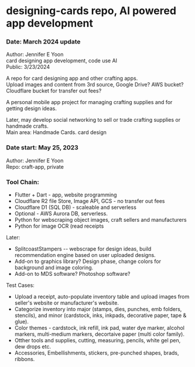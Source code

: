 # designing-cards repo, AI powered app development  

### Date: March 2024 update    
Author: Jennifer E Yoon  
card designing app development, code use AI  
Public: 3/23/2024  

A repo for card designing app and other crafting apps.   
Upload images and content from 3rd source, Google Drive?  AWS bucket?  Cloudflare bucket for transfer out fees?  

A personal mobile app project for managing crafting supplies and for getting design ideas.  

Later, may develop social networking to sell or trade crafting supplies or handmade crafts.  
Main area: Handmade Cards. card design  


### Date start: May 25, 2023  
Author: Jennifer E Yoon  
Repo: craft-app, private  

### Tool Chain:  

 * Flutter + Dart - app, website programming  
 * Cloudflare R2 file Store, Image API, GCS - no transfer out fees  
 * Cloudflare D1 (SQL DB) - scaleable and serverless
 * Optional - AWS Aurora DB, serverless.  
 * Python for webscraping object images, craft sellers and manufacturers 
 * Python for image OCR (read receipts
 
Later:  
 * SplitcoastStampers -- webscrape for design ideas, build recommendation engine based on user uploaded designs.  
 * Add-on to graphics library? Design phase, change colors for background and image coloring.  
 * Add-on to MDS software?  Photoshop software?  

Test Cases:  
 * Upload a receipt, auto-populate inventory  table and upload images from seller's website or manufacturer's website.  
 * Categorize inventory into major (stamps, dies, punches, emb folders, stencils), and minor (cardstock, inks, inkpads, decorative paper, tape & glue).  
 * Color themes - cardstock, ink refill, ink pad, water dye marker, alcohol markers, multi-medium markers, decortaive paper (multi color family).  
 * Otther tools and supplies, cutting, measuring, pencils, white gel pen, dew drops etc.  
 * Accessories, Embellishments, stickers, pre-punched shapes, brads, ribbons.  



